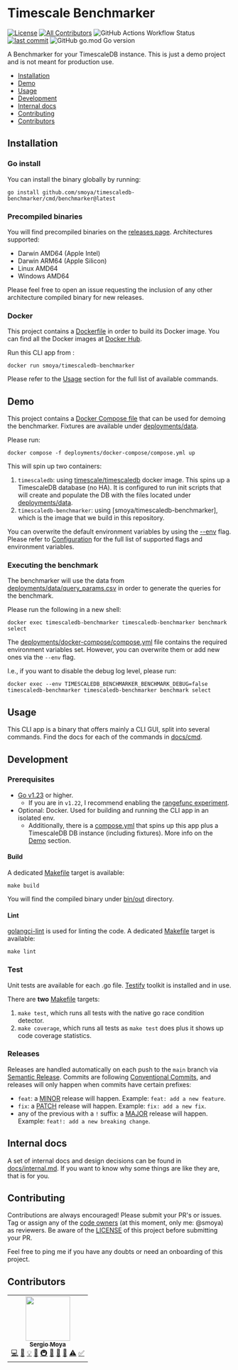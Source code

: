# Timescale Benchmarker

[![License](https://img.shields.io/github/license/smoya/timescaledb-benchmarker)](https://github.com/smoya/timescaledb-benchmarker/blob/master/LICENSE)
[![All Contributors](https://img.shields.io/badge/all_contributors-1-orange.svg?style=flat-square)](#contributors-)
![GitHub Actions Workflow Status](https://img.shields.io/github/actions/workflow/status/smoya/timescaledb-benchmarker/.github%2Fworkflows%2Frelease.yml)
[![last commit](https://img.shields.io/github/last-commit/smoya/timescaledb-benchmarker)](https://github.com/smoya/timescaledb-benchmarker/commits/master)
![GitHub go.mod Go version](https://img.shields.io/github/go-mod/go-version/smoya/timescaledb-benchmarker)

A Benchmarker for your TimescaleDB instance. This is just a demo project and is not meant for production use.

- [Installation](#installation)
- [Demo](#demo)
- [Usage](#usage)
- [Development](#development)
- [Internal docs](#internal-docs)
- [Contributing](#contributing)
- [Contributors](#contributors)

## Installation

### Go install
You can install the binary globally by running:

```shell
go install github.com/smoya/timescaledb-benchmarker/cmd/benchmarker@latest
```

### Precompiled binaries
You will find precompiled binaries on the [releases page](https://github.com/smoya/timescaledb-benchmarker/releases/). Architectures supported:

- Darwin AMD64 (Apple Intel)
- Darwin ARM64 (Apple Silicon)
- Linux AMD64
- Windows AMD64

Please feel free to open an issue requesting the inclusion of any other architecture compiled binary for new releases.

### Docker
This project contains a [Dockerfile](Dockerfile) in order to build its Docker image. 
You can find all the Docker images at [Docker Hub](https://hub.docker.com/repository/docker/smoya/timescaledb-benchmarker).

Run this CLI app from : 
```shell
docker run smoya/timescaledb-benchmarker
```

Please refer to the [Usage](#usage) section for the full list of available commands.

## Demo
This project contains a [Docker Compose file](deployments/docker-compose/compose.yml) that can be used for demoing the benchmarker. Fixtures are available under [deployments/data](deployments/data). 

Please run:
```shell
docker compose -f deployments/docker-compose/compose.yml up
```

This will spin up two containers:
1. `timescaledb`: using [timescale/timescaledb](https://hub.docker.com/r/timescale/timescaledb) docker image. This spins up a TimescaleDB database (no HA). It is configured to run init scripts that will create and populate the DB with the files located under [deployments/data](deployments/data).
2. `timescaledb-benchmarker`: using [smoya/timescaledb-benchmarker], which is the image that we build in this repository.

You can overwrite the default environment variables by using the [--env](https://docs.docker.com/compose/environment-variables/set-environment-variables/#set-environment-variables-with-docker-compose-run---env) flag. Please refer to [Configuration](#configuration) for the full list of supported flags and environment variables.

### Executing the benchmark
The benchmarker will use the data from [deployments/data/query_params.csv](deployments/data/query_params.csv) in order to generate the queries for the benchmark.

Please run the following in a new shell: 
```shell
docker exec timescaledb-benchmarker timescaledb-benchmarker benchmark select
```

The [deployments/docker-compose/compose.yml](deployments/docker-compose/compose.yml) file contains the required environment variables set. However, you can overwrite them or add new ones via the `--env` flag.

I.e., if you want to disable the debug log level, please run:
```shell
docker exec --env TIMESCALEDB_BENCHMARKER_BENCHMARK_DEBUG=false timescaledb-benchmarker timescaledb-benchmarker benchmark select
```

## Usage
This CLI app is a binary that offers mainly a CLI GUI, split into several commands.
Find the docs for each of the commands in [docs/cmd](docs/cmd).

## Development

### Prerequisites
- [Go v1.23](https://go.dev/dl/) or higher. 
  - If you are in `v1.22`,  I recommend enabling the [rangefunc experiment](https://go.dev/wiki/RangefuncExperiment).
- Optional: Docker. Used for building and running the CLI app in an isolated env.
  - Additionally, there is a [compose.yml](deployments/docker-compose/compose.yml) that spins up this app plus a TimescaleDB DB instance (including fixtures). More info on the [Demo](#demo) section.

#### Build
A dedicated [Makefile](Makefile) target is available:

```shell
make build
```

You will find the compiled binary under [bin/out](bin/out) directory.

#### Lint
[golangci-lint](https://golangci-lint.run/) is used for linting the code. A dedicated [Makefile](Makefile) target is available:

```shell
make lint
```

### Test
Unit tests are available for each .go file. [Testify](github.com/stretchr/testify) toolkit is installed and in use.

There are **two** [Makefile](Makefile) targets:

1. `make test`, which runs all tests with the native go race condition detector.
2. `make coverage`, which runs all tests as `make test` does plus it shows up code coverage statistics.

### Releases
Releases are handled automatically on each push to the `main` branch via [Semantic Release](https://semantic-release.gitbook.io/semantic-release).
Commits are following [Conventional Commits](https://www.conventionalcommits.org/), and releases will only happen when commits have certain prefixes:
- `feat`: a [MINOR](http://semver.org/#summary) release will happen. Example: `feat: add a new feature`.
- `fix`: a [PATCH](http://semver.org/#summary) release will happen. Example: `fix: add a new fix`.
- any of the previous with a `!` suffix: a [MAJOR](http://semver.org/#summary) release will happen. Example: `feat!: add a new breaking change`.

## Internal docs
A set of internal docs and design decisions can be found in [docs/internal.md](docs/internal.md). If you want to know why some things are like they are, that is for you.

## Contributing
Contributions are always encouraged! Please submit your PR's or issues. Tag or assign any of the [code owners](CODEOWNERS) (at this moment, only me: @smoya) as reviewers.
Be aware of the [LICENSE](LICENSE) of this project before submitting your PR.

Feel free to ping me if you have any doubts or need an onboarding of this project.

## Contributors
<!-- ALL-CONTRIBUTORS-LIST:START - Do not remove or modify this section -->
<!-- prettier-ignore-start -->
<!-- markdownlint-disable -->
<table>
  <tr>
    <td align="center"><a href="https://smoya.dev/"><img src="https://avatars.githubusercontent.com/u/1083296?v=4?s=100" width="100px;" alt=""/><br /><sub><b>Sergio Moya</b></sub></a><br /><a href="https://github.com/smoya/timescaledb-benchmarker/commits?author=smoya" title="Code">💻</a> <a href="https://github.com/smoya/timescaledb-benchmarker/commits?author=smoya" title="Documentation">📖</a> <a href="#example-smoya" title="Examples">💡</a> <a href="#ideas-smoya" title="Ideas, Planning, & Feedback">🤔</a> <a href="#infra-smoya" title="Infrastructure (Hosting, Build-Tools, etc)">🚇</a> <a href="#maintenance-smoya" title="Maintenance">🚧</a> <a href="#projectManagement-smoya" title="Project Management">📆</a> <a href="#research-smoya" title="Research">🔬</a> <a href="https://github.com/smoya/timescaledb-benchmarker/commits?author=smoya" title="Tests">⚠️</a> <a href="#tutorial-smoya" title="Tutorials">✅</a></td>
  </tr>
</table>

<!-- markdownlint-restore -->
<!-- prettier-ignore-end -->

<!-- ALL-CONTRIBUTORS-LIST:END -->
<!-- prettier-ignore-start -->
<!-- markdownlint-disable -->

<!-- markdownlint-restore -->
<!-- prettier-ignore-end -->

<!-- ALL-CONTRIBUTORS-LIST:END -->